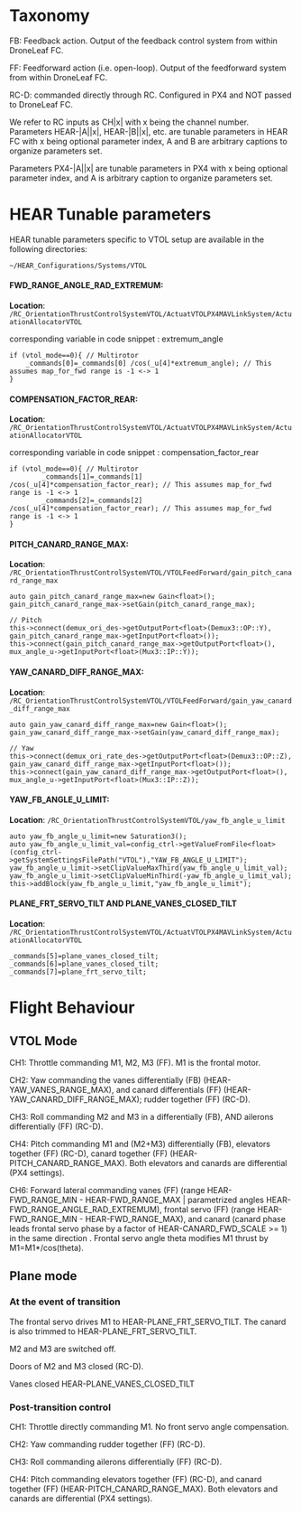 # Taxonomy
FB: Feedback action. Output of the feedback control system from within DroneLeaf FC. 

FF: Feedforward action (i.e. open-loop). Output of the feedforward system from within DroneLeaf FC.

RC-D: commanded directly through RC. Configured in PX4 and NOT passed to DroneLeaf FC.

We refer to RC inputs as CH|x| with x being the channel number. 
Parameters HEAR-|A||x|, HEAR-|B||x|, etc. are tunable parameters in HEAR FC with x being optional parameter index, A and B are arbitrary captions to organize parameters set.

Parameters PX4-|A||x| are tunable parameters in PX4 with x being optional parameter index, and A is arbitrary caption to organize parameters set.

# HEAR Tunable parameters
HEAR tunable parameters specific to VTOL setup are available in the following directories:

`~/HEAR_Configurations/Systems/VTOL`

#### FWD_RANGE_ANGLE_RAD_EXTREMUM:
**Location**: `/RC_OrientationThrustControlSystemVTOL/ActuatVTOLPX4MAVLinkSystem/ActuationAllocatorVTOL`

corresponding variable in code snippet : extremum_angle

    if (vtol_mode==0){ // Multirotor
        _commands[0]=_commands[0] /cos(_u[4]*extremum_angle); // This assumes map_for_fwd range is -1 <-> 1
    }


#### COMPENSATION_FACTOR_REAR:
**Location**: `/RC_OrientationThrustControlSystemVTOL/ActuatVTOLPX4MAVLinkSystem/ActuationAllocatorVTOL`

corresponding variable in code snippet : compensation_factor_rear

    if (vtol_mode==0){ // Multirotor
            _commands[1]=_commands[1] /cos(_u[4]*compensation_factor_rear); // This assumes map_for_fwd range is -1 <-> 1
            _commands[2]=_commands[2] /cos(_u[4]*compensation_factor_rear); // This assumes map_for_fwd range is -1 <-> 1
    }




#### PITCH_CANARD_RANGE_MAX:
**Location**: `/RC_OrientationThrustControlSystemVTOL/VTOLFeedForward/gain_pitch_canard_range_max`

    auto gain_pitch_canard_range_max=new Gain<float>();
    gain_pitch_canard_range_max->setGain(pitch_canard_range_max);

    // Pitch
    this->connect(demux_ori_des->getOutputPort<float>(Demux3::OP::Y), gain_pitch_canard_range_max->getInputPort<float>());
    this->connect(gain_pitch_canard_range_max->getOutputPort<float>(), mux_angle_u->getInputPort<float>(Mux3::IP::Y));

#### YAW_CANARD_DIFF_RANGE_MAX:
**Location**: `/RC_OrientationThrustControlSystemVTOL/VTOLFeedForward/gain_yaw_canard_diff_range_max`

    auto gain_yaw_canard_diff_range_max=new Gain<float>();
    gain_yaw_canard_diff_range_max->setGain(yaw_canard_diff_range_max);

    // Yaw
    this->connect(demux_ori_rate_des->getOutputPort<float>(Demux3::OP::Z), gain_yaw_canard_diff_range_max->getInputPort<float>());
    this->connect(gain_yaw_canard_diff_range_max->getOutputPort<float>(), mux_angle_u->getInputPort<float>(Mux3::IP::Z));


#### YAW_FB_ANGLE_U_LIMIT:
**Location**: `/RC_OrientationThrustControlSystemVTOL/yaw_fb_angle_u_limit`

    auto yaw_fb_angle_u_limit=new Saturation3();
    auto yaw_fb_angle_u_limit_val=config_ctrl->getValueFromFile<float>(config_ctrl->getSystemSettingsFilePath("VTOL"),"YAW_FB_ANGLE_U_LIMIT");
    yaw_fb_angle_u_limit->setClipValueMaxThird(yaw_fb_angle_u_limit_val);
    yaw_fb_angle_u_limit->setClipValueMinThird(-yaw_fb_angle_u_limit_val);
    this->addBlock(yaw_fb_angle_u_limit,"yaw_fb_angle_u_limit");


#### PLANE_FRT_SERVO_TILT AND PLANE_VANES_CLOSED_TILT
**Location**: `/RC_OrientationThrustControlSystemVTOL/ActuatVTOLPX4MAVLinkSystem/ActuationAllocatorVTOL`

    _commands[5]=plane_vanes_closed_tilt;
    _commands[6]=plane_vanes_closed_tilt;
    _commands[7]=plane_frt_servo_tilt;


# Flight Behaviour
## VTOL Mode
CH1: Throttle commanding M1, M2, M3 (FF). M1 is the frontal motor.

CH2: Yaw commanding the vanes differentially (FB) (HEAR-YAW_VANES_RANGE_MAX), and canard differentials (FF) (HEAR-YAW_CANARD_DIFF_RANGE_MAX); rudder together (FF) (RC-D).

CH3: Roll commanding M2 and M3 in a differentially (FB), AND ailerons differentially (FF) (RC-D). 

CH4: Pitch commanding M1 and (M2+M3) differentially (FB), elevators together (FF) (RC-D), canard together (FF) (HEAR-PITCH_CANARD_RANGE_MAX). Both elevators and canards are differential (PX4 settings).

CH6: Forward lateral commanding vanes (FF) (range HEAR-FWD_RANGE_MIN - HEAR-FWD_RANGE_MAX | parametrized angles HEAR-FWD_RANGE_ANGLE_RAD_EXTREMUM), frontal servo (FF) (range HEAR-FWD_RANGE_MIN - HEAR-FWD_RANGE_MAX), and canard (canard phase leads frontal servo phase by a factor of HEAR-CANARD_FWD_SCALE >= 1) in the same direction . Frontal servo angle theta modifies M1 thrust by M1=M1*/cos(theta).

## Plane mode

### At the event of transition
The frontal servo drives M1 to HEAR-PLANE_FRT_SERVO_TILT. The canard is also trimmed to HEAR-PLANE_FRT_SERVO_TILT.

M2 and M3 are switched off.

Doors of M2 and M3 closed (RC-D).

Vanes closed HEAR-PLANE_VANES_CLOSED_TILT

### Post-transition control
CH1: Throttle directly commanding M1. No front servo angle compensation.

CH2: Yaw commanding rudder together (FF) (RC-D). 

CH3: Roll commanding ailerons differentially (FF) (RC-D). 

CH4: Pitch commanding elevators together (FF) (RC-D), and canard together (FF) (HEAR-PITCH_CANARD_RANGE_MAX). Both elevators and canards are differential (PX4 settings).